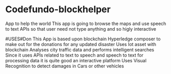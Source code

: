 # Codefundo-blockhelper
App to help the world
This app is going to browse the maps and use speech to text APIs so that user need not type anything and so higly interactive

#USES#Don
This App is based upon blockchain Hyperledge composer to make out for the donations for any updated disaster 
Uses Iot asset with blockchain
Analyses city traffic data and performs intelligent searches
Since it uses APIs related to text to speech and speech to text for processing data it is quite good an interactive platform
Uses Visual Recognition to detect damages in Cars or other vehicles

